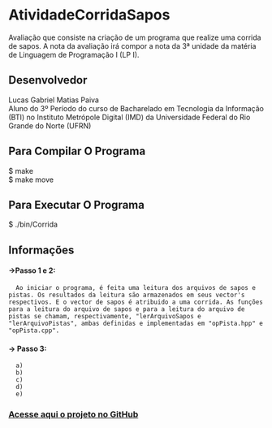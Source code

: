 # AtividadeCorridaSapos
Avaliação que consiste na criação de um programa que realize uma corrida de sapos. A nota da avaliação irá compor a nota da 3ª unidade da matéria de Linguagem de Programação I (LP I).

## Desenvolvedor
Lucas Gabriel Matias Paiva</br>
Aluno do 3º Período do curso de Bacharelado em Tecnologia da Informação (BTI) no Instituto Metrópole Digital (IMD) da Universidade Federal do Rio Grande do Norte (UFRN)

## Para Compilar O Programa
  $ make </br>
  $ make move
  
## Para Executar O Programa
  $ ./bin/Corrida
  
## Informações
#### ->Passo 1 e 2:
      Ao iniciar o programa, é feita uma leitura dos arquivos de sapos e pistas. Os resultados da leitura são armazenados em seus vector's respectivos. E o vector de sapos é atribuido a uma corrida. As funções para a leitura do arquivo de sapos e para a leitura do arquivo de pistas se chamam, respectivamente, "lerArquivoSapos e "lerArquivoPistas", ambas definidas e implementadas em "opPista.hpp" e "opPista.cpp".
#### -> Passo 3:
      a)
      b)
      c)
      d)
      e)

### <a href='https://github.com/lucasgmpaiva/Avaliacao_III_LP'> Acesse aqui o projeto no GitHub </a>
